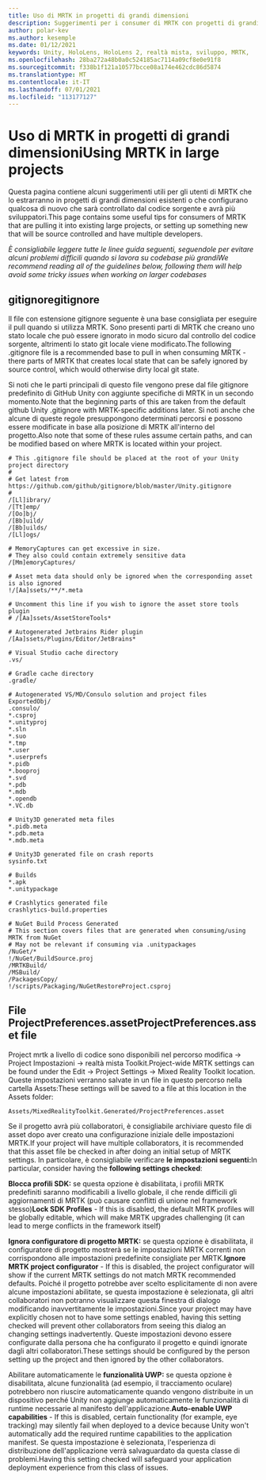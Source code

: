 ```yaml
---
title: Uso di MRTK in progetti di grandi dimensioni
description: Suggerimenti per i consumer di MRTK con progetti di grandi dimensioni.
author: polar-kev
ms.author: kesemple
ms.date: 01/12/2021
keywords: Unity, HoloLens, HoloLens 2, realtà mista, sviluppo, MRTK,
ms.openlocfilehash: 28ba272a48b0a0c524185ac7114a09cf8e0e91f8
ms.sourcegitcommit: f338b1f121a10577bcce08a174e462cdc86d5874
ms.translationtype: MT
ms.contentlocale: it-IT
ms.lasthandoff: 07/01/2021
ms.locfileid: "113177127"
---
```

# <a name="using-mrtk-in-large-projects"></a><span data-ttu-id="9622e-104">Uso di MRTK in progetti di grandi dimensioni</span><span class="sxs-lookup"><span data-stu-id="9622e-104">Using MRTK in large projects</span></span>

<span data-ttu-id="9622e-105">Questa pagina contiene alcuni suggerimenti utili per gli utenti di MRTK che lo estrarranno in progetti di grandi dimensioni esistenti o che configurano qualcosa di nuovo che sarà controllato dal codice sorgente e avrà più sviluppatori.</span><span class="sxs-lookup"><span data-stu-id="9622e-105">This page contains some useful tips for consumers of MRTK that are pulling it into existing large projects, or setting up something new that will be source controlled and have multiple developers.</span></span>

<span data-ttu-id="9622e-106">*È consigliabile leggere tutte le linee guida seguenti, seguendole per evitare alcuni problemi difficili quando si lavora su codebase più grandi*</span><span class="sxs-lookup"><span data-stu-id="9622e-106">*We recommend reading all of the guidelines below, following them will help avoid some tricky issues when working on larger codebases*</span></span>

## <a name="gitignore"></a><span data-ttu-id="9622e-107">gitignore</span><span class="sxs-lookup"><span data-stu-id="9622e-107">gitignore</span></span>

<span data-ttu-id="9622e-108">Il file con estensione gitignore seguente è una base consigliata per eseguire il pull quando si utilizza MRTK. Sono presenti parti di MRTK che creano uno stato locale che può essere ignorato in modo sicuro dal controllo del codice sorgente, altrimenti lo stato git locale viene modificato.</span><span class="sxs-lookup"><span data-stu-id="9622e-108">The following .gitignore file is a recommended base to pull in when consuming MRTK - there parts of MRTK that creates local state that can be safely ignored by source control, which would otherwise dirty local git state.</span></span>

<span data-ttu-id="9622e-109">Si noti che le parti principali di questo file vengono prese dal file gitignore predefinito di GitHub Unity con aggiunte specifiche di MRTK in un secondo momento.</span><span class="sxs-lookup"><span data-stu-id="9622e-109">Note that the beginning parts of this are taken from the default github Unity .gitignore with MRTK-specific additions later.</span></span> <span data-ttu-id="9622e-110">Si noti anche che alcune di queste regole presuppongono determinati percorsi e possono essere modificate in base alla posizione di MRTK all'interno del progetto.</span><span class="sxs-lookup"><span data-stu-id="9622e-110">Also note that some of these rules assume certain paths, and can be modified based on where MRTK is located within your project.</span></span>

```
# This .gitignore file should be placed at the root of your Unity project directory
#
# Get latest from https://github.com/github/gitignore/blob/master/Unity.gitignore
#
/[Ll]ibrary/
/[Tt]emp/
/[Oo]bj/
/[Bb]uild/
/[Bb]uilds/
/[Ll]ogs/

# MemoryCaptures can get excessive in size.
# They also could contain extremely sensitive data
/[Mm]emoryCaptures/

# Asset meta data should only be ignored when the corresponding asset is also ignored
!/[Aa]ssets/**/*.meta

# Uncomment this line if you wish to ignore the asset store tools plugin
# /[Aa]ssets/AssetStoreTools*

# Autogenerated Jetbrains Rider plugin
/[Aa]ssets/Plugins/Editor/JetBrains*

# Visual Studio cache directory
.vs/

# Gradle cache directory
.gradle/

# Autogenerated VS/MD/Consulo solution and project files
ExportedObj/
.consulo/
*.csproj
*.unityproj
*.sln
*.suo
*.tmp
*.user
*.userprefs
*.pidb
*.booproj
*.svd
*.pdb
*.mdb
*.opendb
*.VC.db

# Unity3D generated meta files
*.pidb.meta
*.pdb.meta
*.mdb.meta

# Unity3D generated file on crash reports
sysinfo.txt

# Builds
*.apk
*.unitypackage

# Crashlytics generated file
crashlytics-build.properties

# NuGet Build Process Generated
# This section covers files that are generated when consuming/using MRTK from NuGet
# May not be relevant if consuming via .unitypackages
/NuGet/*
!/NuGet/BuildSource.proj
/MRTKBuild/
/MSBuild/
/PackagesCopy/
!/scripts/Packaging/NuGetRestoreProject.csproj
```

## <a name="projectpreferencesasset-file"></a><span data-ttu-id="9622e-111">File ProjectPreferences.asset</span><span class="sxs-lookup"><span data-stu-id="9622e-111">ProjectPreferences.asset file</span></span>

<span data-ttu-id="9622e-112">Project mrtk a livello di codice sono disponibili nel percorso modifica -> Project Impostazioni -> realtà mista Toolkit.</span><span class="sxs-lookup"><span data-stu-id="9622e-112">Project-wide MRTK settings can be found under the Edit -> Project Settings -> Mixed Reality Toolkit location.</span></span> <span data-ttu-id="9622e-113">Queste impostazioni verranno salvate in un file in questo percorso nella cartella Assets:</span><span class="sxs-lookup"><span data-stu-id="9622e-113">These settings will be saved to a file at this location in the Assets folder:</span></span>

```
Assets/MixedRealityToolkit.Generated/ProjectPreferences.asset
```

<span data-ttu-id="9622e-114">Se il progetto avrà più collaboratori, è consigliabile archiviare questo file di asset dopo aver creato una configurazione iniziale delle impostazioni MRTK.</span><span class="sxs-lookup"><span data-stu-id="9622e-114">If your project will have multiple collaborators, it is recommended that this asset file be checked in after doing an initial setup of MRTK settings.</span></span> <span data-ttu-id="9622e-115">In particolare, è consigliabile verificare **le impostazioni seguenti:**</span><span class="sxs-lookup"><span data-stu-id="9622e-115">In particular, consider having the **following settings checked**:</span></span>

<span data-ttu-id="9622e-116">**Blocca profili SDK:** se questa opzione è disabilitata, i profili MRTK predefiniti saranno modificabili a livello globale, il che rende difficili gli aggiornamenti di MRTK (può causare conflitti di unione nel framework stesso)</span><span class="sxs-lookup"><span data-stu-id="9622e-116">**Lock SDK Profiles** - If this is disabled, the default MRTK profiles will be globally editable, which will make MRTK upgrades challenging (it can lead to merge conflicts in the framework itself)</span></span>

<span data-ttu-id="9622e-117">**Ignora configuratore di progetto MRTK:** se questa opzione è disabilitata, il configuratore di progetto mostrerà se le impostazioni MRTK correnti non corrispondono alle impostazioni predefinite consigliate per MRTK.</span><span class="sxs-lookup"><span data-stu-id="9622e-117">**Ignore MRTK project configurator** - If this is disabled, the project configurator will show if the current MRTK settings do not match MRTK recommended defaults.</span></span> <span data-ttu-id="9622e-118">Poiché il progetto potrebbe aver scelto esplicitamente di non avere alcune impostazioni abilitate, se questa impostazione è selezionata, gli altri collaboratori non potranno visualizzare questa finestra di dialogo modificando inavvertitamente le impostazioni.</span><span class="sxs-lookup"><span data-stu-id="9622e-118">Since your project may have explicitly chosen not to have some settings enabled, having this setting checked will prevent other collaborators from seeing this dialog an changing settings inadvertently.</span></span> <span data-ttu-id="9622e-119">Queste impostazioni devono essere configurate dalla persona che ha configurato il progetto e quindi ignorate dagli altri collaboratori.</span><span class="sxs-lookup"><span data-stu-id="9622e-119">These settings should be configured by the person setting up the project and then ignored by the other collaborators.</span></span>

<span data-ttu-id="9622e-120">Abilitare automaticamente le **funzionalità UWP:** se questa opzione è disabilitata, alcune funzionalità (ad esempio, il tracciamento oculare) potrebbero non riuscire automaticamente quando vengono distribuite in un dispositivo perché Unity non aggiunge automaticamente le funzionalità di runtime necessarie al manifesto dell'applicazione.</span><span class="sxs-lookup"><span data-stu-id="9622e-120">**Auto-enable UWP capabilities** - If this is disabled, certain functionality (for example, eye tracking) may silently fail when deployed to a device because Unity won't automatically add the required runtime capabilities to the application manifest.</span></span> <span data-ttu-id="9622e-121">Se questa impostazione è selezionata, l'esperienza di distribuzione dell'applicazione verrà salvaguardato da questa classe di problemi.</span><span class="sxs-lookup"><span data-stu-id="9622e-121">Having this setting checked will safeguard your application deployment experience from this class of issues.</span></span>
